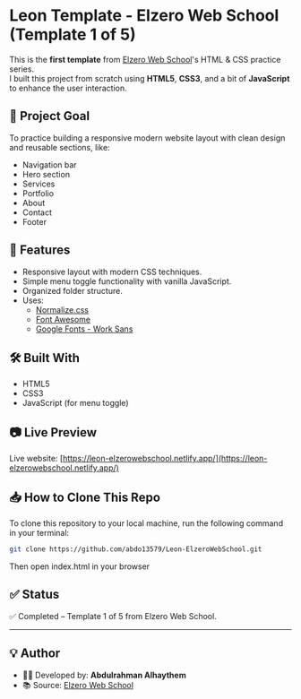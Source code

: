 # Leon Template - Elzero Web School (Template 1 of 5)

This is the **first template** from [Elzero Web School](https://elzero.org)'s HTML & CSS practice series.  
I built this project from scratch using **HTML5**, **CSS3**, and a bit of **JavaScript** to enhance the user interaction.

## 🎯 Project Goal

To practice building a responsive modern website layout with clean design and reusable sections, like:
- Navigation bar
- Hero section
- Services
- Portfolio
- About
- Contact
- Footer

## 🚀 Features

- Responsive layout with modern CSS techniques.
- Simple menu toggle functionality with vanilla JavaScript.
- Organized folder structure.
- Uses:
  - [Normalize.css](https://necolas.github.io/normalize.css/)
  - [Font Awesome](https://fontawesome.com/)
  - [Google Fonts - Work Sans](https://fonts.google.com/specimen/Work+Sans)


## 🛠️ Built With

- HTML5  
- CSS3  
- JavaScript (for menu toggle)

## 📷 Live Preview

Live website: [https://leon-elzerowebschool.netlify.app/](https://leon-elzerowebschool.netlify.app/)

## 📥 How to Clone This Repo

To clone this repository to your local machine, run the following command in your terminal:

```bash
git clone https://github.com/abdo13579/Leon-ElzeroWebSchool.git
```

Then open index.html in your browser

## ✅ Status

✅ Completed – Template 1 of 5 from Elzero Web School.

---

## 💡 Author

- 👨‍💻 Developed by: **Abdulrahman Alhaythem**
- 📚 Source: [Elzero Web School](https://elzero.org)
